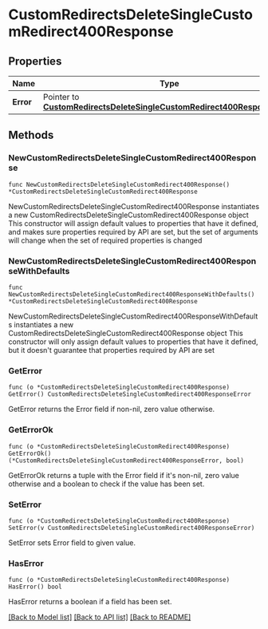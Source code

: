 # CustomRedirectsDeleteSingleCustomRedirect400Response

## Properties

Name | Type | Description | Notes
------------ | ------------- | ------------- | -------------
**Error** | Pointer to [**CustomRedirectsDeleteSingleCustomRedirect400ResponseError**](CustomRedirectsDeleteSingleCustomRedirect400ResponseError.md) |  | [optional] 

## Methods

### NewCustomRedirectsDeleteSingleCustomRedirect400Response

`func NewCustomRedirectsDeleteSingleCustomRedirect400Response() *CustomRedirectsDeleteSingleCustomRedirect400Response`

NewCustomRedirectsDeleteSingleCustomRedirect400Response instantiates a new CustomRedirectsDeleteSingleCustomRedirect400Response object
This constructor will assign default values to properties that have it defined,
and makes sure properties required by API are set, but the set of arguments
will change when the set of required properties is changed

### NewCustomRedirectsDeleteSingleCustomRedirect400ResponseWithDefaults

`func NewCustomRedirectsDeleteSingleCustomRedirect400ResponseWithDefaults() *CustomRedirectsDeleteSingleCustomRedirect400Response`

NewCustomRedirectsDeleteSingleCustomRedirect400ResponseWithDefaults instantiates a new CustomRedirectsDeleteSingleCustomRedirect400Response object
This constructor will only assign default values to properties that have it defined,
but it doesn't guarantee that properties required by API are set

### GetError

`func (o *CustomRedirectsDeleteSingleCustomRedirect400Response) GetError() CustomRedirectsDeleteSingleCustomRedirect400ResponseError`

GetError returns the Error field if non-nil, zero value otherwise.

### GetErrorOk

`func (o *CustomRedirectsDeleteSingleCustomRedirect400Response) GetErrorOk() (*CustomRedirectsDeleteSingleCustomRedirect400ResponseError, bool)`

GetErrorOk returns a tuple with the Error field if it's non-nil, zero value otherwise
and a boolean to check if the value has been set.

### SetError

`func (o *CustomRedirectsDeleteSingleCustomRedirect400Response) SetError(v CustomRedirectsDeleteSingleCustomRedirect400ResponseError)`

SetError sets Error field to given value.

### HasError

`func (o *CustomRedirectsDeleteSingleCustomRedirect400Response) HasError() bool`

HasError returns a boolean if a field has been set.


[[Back to Model list]](../README.md#documentation-for-models) [[Back to API list]](../README.md#documentation-for-api-endpoints) [[Back to README]](../README.md)


